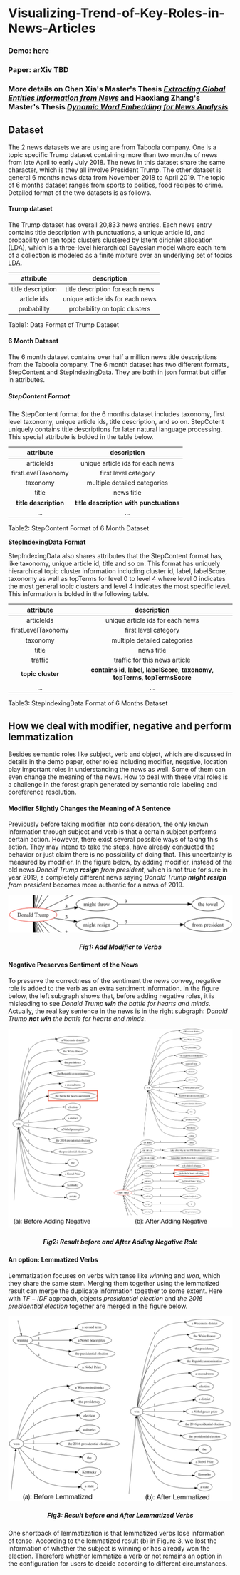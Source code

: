 # Visualizing-Trend-of-Key-Roles-in-News-Articles

### Demo: [here]( https://youtu.be/Xf_2eaSjq5w)
### Paper: arXiv TBD
### More details on Chen Xia's Master's Thesis [***Extracting Global Entities Information from News***](https://escholarship.org/uc/item/0bv836gm) and Haoxiang Zhang's Master's Thesis [***Dynamic Word Embedding for News Analysis***](https://escholarship.org/uc/item/9tp9g31f)


## Dataset

The 2 news datasets we are using are from Taboola company. One is a topic specific Trump dataset containing more than two months of news from late April to early July 2018. The news in this dataset share the same character, which is they all involve President Trump. The other dataset is general 6 months news data from November 2018 to April 2019. The topic of 6 months dataset ranges from sports to politics, food recipes to crime. Detailed format of the two datasets is as follows. 

#### Trump dataset

The Trump dataset has overall 20,833 news entries. Each news entry contains title description with punctuations, a unique article id, and probability on ten topic clusters clustered by latent dirichlet allocation (LDA), which is a three-level hierarchical Bayesian model where each item of a collection is modeled as a finite mixture over an underlying set of topics [LDA](http://www.jmlr.org/papers/volume3/blei03a/blei03a.pdf).

|     attribute     |           description            |
| :---------------: | :------------------------------: |
| title description | title description for each news  |
|    article ids    | unique article ids for each news |
|    probability    |  probability on topic clusters   |

Table1: Data Format of Trump Dataset
​						



#### 6 Month Dataset

The 6 month dataset contains over half a million news title descriptions from the Taboola company. The 6 month dataset has two different formats, StepContent and StepIndexingData. They are both in json format but differ in attributes. 

##### StepContent Format

The StepContent format for the 6 months dataset includes taxonomy, first level taxonomy, unique article ids, title description, and so on. StepCotent uniquely contains title descriptions for later natural language processing. This special attribute is bolded in the table below. 

|       attribute       |               description               |
| :-------------------: | :-------------------------------------: |
|      articleIds       |    unique article ids for each news     |
|  firstLevelTaxonomy   |          first level category           |
|       taxonomy        |      multiple detailed categories       |
|         title         |               news title                |
| **title description** | **title description with punctuations** |
|          ...          |                   ...                   |

Table2: StepContent Format of 6 Month Dataset
​	



**StepIndexingData** **Format**

 StepIndexingData also shares attributes that the StepContent format has, like taxonomy, unique article id, title and so on. This format has uniquely hierarchical topic cluster information including cluster id, label, labelScore, taxonomy as well as topTerms for level 0 to level 4 where level 0 indicates the most general topic clusters and level 4 indicates the most specific level. This information is bolded in the following table.

|     attribute      |                         description                          |
| :----------------: | :----------------------------------------------------------: |
|     articleIds     |               unique article ids for each news               |
| firstLevelTaxonomy |                     first level category                     |
|      taxonomy      |                 multiple detailed categories                 |
|       title        |                          news title                          |
|      traffic       |                traffic for this news article                 |
| **topic cluster**  | **contains id, label, labelScore, taxonomy, topTerms, topTermsScore** |
|        ...         |                             ...                              |

Table3: StepIndexingData Format of 6 Months Dataset





## How we deal with modifier, negative and perform lemmatization

Besides semantic roles like subject, verb and object, which are discussed in details in the demo paper,  other roles including modifier, negative, location play important roles in understanding the news as well. Some of them can even change the meaning of the news. How to deal with these vital roles is a challenge in the forest graph generated by semantic role labeling and coreference resolution.

#### Modifier Slightly Changes the Meaning of A Sentence

Previously before taking modifier into consideration, the only known information through subject and verb is that a certain subject performs certain action. However, there exist several possible ways of taking this action. They may intend to take the steps, have already conducted the behavior or just claim there is no possibility of doing that. This uncertainty is measured by modifier. In the figure below, by adding modifier, instead of the old news *Donald Trump **resign** from president*, which is not true for sure in year 2019, a completely different news saying *Donald Trump **might** **resign** from president* becomes more authentic for a news of 2019. 

![Figures/modifier](Figures/modifier.png)
<h5 align = "center">Fig1: Add Modifier to Verbs</h5>




#### Negative Preserves Sentiment of the News

To preserve the correctness of the sentiment the news convey, negative role is added to the verb as an extra sentiment information. In the figure below, the left subgraph shows that, before adding negative roles, it is misleading to see *Donald Trump **win** the battle for hearts and minds*. Actually, the real key sentence in the news is in the right subgraph: *Donald Trump **not win** the battle for hearts and minds*.

![Figures/NEG](Figures/NEG.png)
<h5 align = "center">Fig2: Result before and After Adding Negative Role</h5>




#### An option: Lemmatized Verbs

Lemmatization focuses on verbs with tense like *winning* and *won*, which they share the same stem. Merging them together using the lemmatized result can merge the duplicate information together to some extent. Here with $TF-IDF$ approach, objects *presidential* *election* and *the 2016 presidential election* together are merged in the figure below.



![Figures/Lemma](Figures/Lemma.png)
<h5 align = "center">Fig3: Result before and After Lemmatized Verbs</h5>


One shortback of lemmatization is that lemmatized verbs lose information of tense. According to the lemmatized result (b) in Figure 3, we lost the information of whether the subject is winning or has already won the election. Therefore whether lemmatize a verb or not remains an option in the configuration for users to decide according to different circumstances.
